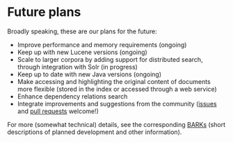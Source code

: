 # Future plans

Broadly speaking, these are our plans for the future:

- Improve performance and memory requirements (ongoing)
- Keep up with new Lucene versions (ongoing)
- Scale to larger corpora by adding support for distributed search,
  through integration with Solr (in progress)
- Keep up to date with new Java versions (ongoing)
- Make accessing and highlighting the original content of documents more flexible (stored in the index or accessed through a web service)
- Enhance dependency relations search
- Integrate improvements and suggestions from the community ([issues](https://github.com/instituutnederlandsetaal/BlackLab/issues) and [pull requests](https://github.com/instituutnederlandsetaal/BlackLab/pulls) welcome!)

For more (somewhat technical) details, see the corresponding [BARKs](https://github.com/instituutnederlandsetaal/BlackLab/tree/dev/doc/bark#readme) (short descriptions of planned development and other information).
